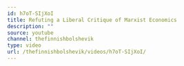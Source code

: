 ```yaml
---
id: h7oT-SIjXoI
title: Refuting a Liberal Critique of Marxist Economics
description: ""
source: youtube
channel: thefinnishbolshevik
type: video
url: /thefinnishbolshevik/videos/h7oT-SIjXoI/
---
```

